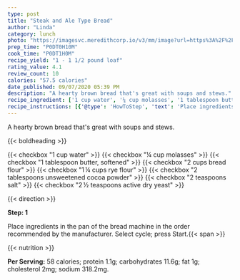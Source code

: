 ```yaml
---
type: post
title: "Steak and Ale Type Bread"
author: "Linda"
category: lunch
photo: "https://imagesvc.meredithcorp.io/v3/mm/image?url=https%3A%2F%2Fimages.media-allrecipes.com%2Fuserphotos%2F957874.jpg"
prep_time: "P0DT0H10M"
cook_time: "P0DT1H0M"
recipe_yield: "1 - 1 1/2 pound loaf"
rating_value: 4.1
review_count: 10
calories: "57.5 calories"
date_published: 09/07/2020 05:39 PM
description: "A hearty brown bread that's great with soups and stews."
recipe_ingredient: ['1 cup water', '¼ cup molasses', '1 tablespoon butter, softened', '2 cups bread flour', '1\u2009¼ cups rye flour', '2 tablespoons unsweetened cocoa powder', '2 teaspoons salt', '2\u2009½ teaspoons active dry yeast']
recipe_instructions: [{'@type': 'HowToStep', 'text': 'Place ingredients in the pan of the bread machine in the order recommended by the manufacturer. Select cycle; press Start.\n'}]
---
```


A hearty brown bread that's great with soups and stews. 

{{< boldheading >}}

{{< checkbox "1 cup water" >}}
{{< checkbox "¼ cup molasses" >}}
{{< checkbox "1 tablespoon butter, softened" >}}
{{< checkbox "2 cups bread flour" >}}
{{< checkbox "1 ¼ cups rye flour" >}}
{{< checkbox "2 tablespoons unsweetened cocoa powder" >}}
{{< checkbox "2 teaspoons salt" >}}
{{< checkbox "2 ½ teaspoons active dry yeast" >}}


{{< direction >}}

**Step: 1**

Place ingredients in the pan of the bread machine in the order recommended by the manufacturer. Select cycle; press Start.{{< span >}}

{{< nutrition >}}

**Per Serving:** 58 calories; protein 1.1g; carbohydrates 11.6g; fat 1g; cholesterol 2mg; sodium 318.2mg.